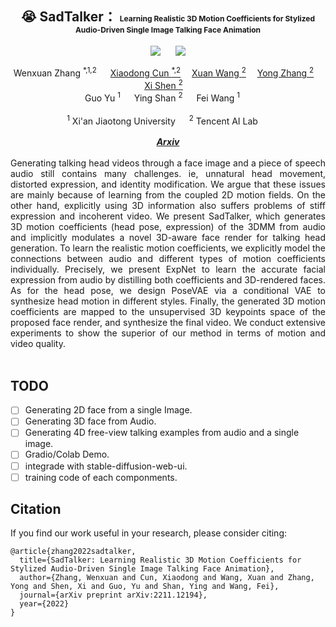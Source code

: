 
<div align="center">

<h2> 😭 SadTalker： <span style="font-size:12px">Learning Realistic 3D Motion Coefficients for  Stylized Audio-Driven Single Image Talking Face Animation</span> </h2> 

  <a href='https://arxiv.org/abs/2211.12194'><img src='https://img.shields.io/badge/ArXiv-2211.14758-red'></a> &nbsp;&nbsp;&nbsp;&nbsp;&nbsp;<a href='https://sadtalker.github.io'><img src='https://img.shields.io/badge/Project-Page-Green'></a>

<div>
    <a target='_blank'>Wenxuan Zhang <sup>*,1,2</sup> </a>&emsp;
    <a href='https://vinthony.github.io/' target='_blank'>Xiaodong Cun <sup>*,2</a>&emsp;
    <a href='https://xuanwangvc.github.io/' target='_blank'>Xuan Wang <sup>2</sup></a>&emsp;
    <a href='https://yzhang2016.github.io/' target='_blank'>Yong Zhang <sup>2</sup></a>&emsp;
    <a href='https://xishen0220.github.io/' target='_blank'>Xi Shen <sup>2</sup></a>&emsp; </br>
    <a target='_blank'>Guo Yu <sup>1</sup> </a>&emsp;
    <a target='_blank'>Ying Shan <sup>2</sup> </a>&emsp;
    <a target='_blank'>Fei Wang <sup>1</sup> </a>&emsp;
</div>
<br>
<div>
    <sup>1</sup> Xi'an Jiaotong University &emsp; <sup>2</sup> Tencent AI Lab &emsp; 
</div>
<br>
<i><strong><a href='https://arxiv.org/abs/2211.12194' target='_blank'>Arxiv</a></strong></i>
<br>
<br>

<div align="justify"> Generating talking head videos through a face image and a piece of speech audio still contains many challenges. ie, unnatural head movement, distorted expression, and identity modification. We argue that these issues are mainly because of learning from the coupled 2D motion fields. On the other hand, explicitly using 3D information also suffers problems of stiff expression and incoherent video. We present SadTalker, which generates 3D motion coefficients (head pose, expression) of the 3DMM from audio and implicitly modulates a novel 3D-aware face render for talking head generation. To learn the realistic motion coefficients, we explicitly model the connections between audio and different types of motion coefficients individually. Precisely, we present ExpNet to learn the accurate facial expression from audio by distilling both coefficients and 3D-rendered faces. As for the head pose, we design PoseVAE via a conditional VAE to synthesize head motion in different styles. Finally, the generated 3D motion coefficients are mapped to the unsupervised 3D keypoints space of the proposed face render, and synthesize the final video. We conduct extensive experiments to show the superior of our method in terms of motion and video quality.</div>
<br>

</div>

## **TODO**

- [ ] Generating 2D face from a single Image.
- [ ] Generating 3D face from Audio.
- [ ] Generating 4D free-view talking examples from audio and a single image.
- [ ] Gradio/Colab Demo.
- [ ] integrade with stable-diffusion-web-ui.
- [ ] training code of each componments.

## **Citation**

If you find our work useful in your research, please consider citing:

```
@article{zhang2022sadtalker,
  title={SadTalker: Learning Realistic 3D Motion Coefficients for Stylized Audio-Driven Single Image Talking Face Animation},
  author={Zhang, Wenxuan and Cun, Xiaodong and Wang, Xuan and Zhang, Yong and Shen, Xi and Guo, Yu and Shan, Ying and Wang, Fei},
  journal={arXiv preprint arXiv:2211.12194},
  year={2022}
}
```

